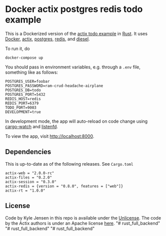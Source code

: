# Docker actix postgres redis todo example

This is a Dockerized version of the
[actix todo example](https://github.com/actix/examples/tree/master/todo)
in
[Rust](https://www.rust-lang.org/).
It uses
[Docker](https://www.docker.com/),
[actix](https://actix.rs/),
[postgres](https://www.postgresql.org/),
[redis](https://redis.io/),
and [diesel](https://diesel.rs/).


To run it, do

```
docker-compose up
```

You should pass in environment variables, e.g. through a `.env` file,
something like as follows:

```
POSTGRES_USER=foobar
POSTGRES_PASSWORD=ram-crud-headache-airplane
POSTGRES_DB=todo
POSTGRES_PORT=5432
REDIS_HOST=redis
REDIS_PORT=6379
TODO_PORT=9003
DEVELOPMENT=true
```

In development mode, the app will auto-reload on code change
using [cargo-watch](https://github.com/passcod/cargo-watch)
and [listenfd](https://github.com/mitsuhiko/rust-listenfd).

To view the app, visit [http://localhost:8000](http://localhost:8000).

## Dependencies

This is up-to-date as of the following releases. See `Cargo.toml`

```
actix-web = "2.0.0-rc"
actix-files = "0.2.0"
actix-session = "0.3.0"
actix-redis = {version = "0.8.0", features = ["web"]}
actix-rt = "1.0.0"
```

## License

Code by Kyle Jensen in this repo is available under the 
[Unlicense](https://unlicense.org/). The code by the Actix
authors is under an Apache license [here](https://github.com/actix/examples/blob/master/LICENSE).
"# rust_full_backend" 
"# rust_full_backend" 
"# rust_full_backend" 

